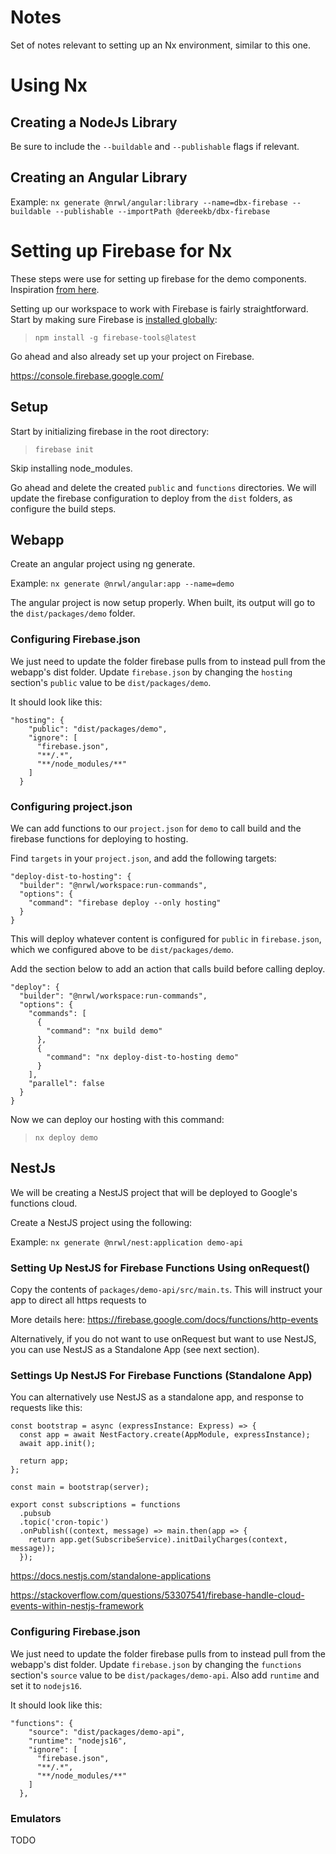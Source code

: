 # Notes
Set of notes relevant to setting up an Nx environment, similar to this one.

# Using Nx
## Creating a NodeJs Library
Be sure to include the `--buildable` and `--publishable` flags if relevant.

## Creating an Angular Library

Example: `nx generate @nrwl/angular:library --name=dbx-firebase --buildable --publishable --importPath @dereekb/dbx-firebase`

# Setting up Firebase for Nx
These steps were use for setting up firebase for the demo components. Inspiration [from here](https://itnext.io/nx-nest-firebase-the-dream-616e8ee71920).

Setting up our workspace to work with Firebase is fairly straightforward. Start by making sure Firebase is [installed globally](https://firebase.google.com/docs/functions/get-started):

> `npm install -g firebase-tools@latest`

Go ahead and also already set up your project on Firebase.

https://console.firebase.google.com/

## Setup
Start by initializing firebase in the root directory:

> `firebase init`

Skip installing node_modules.

Go ahead and delete the created `public` and `functions` directories. We will update the firebase configuration to deploy from the `dist` folders, as configure the build steps.

## Webapp
Create an angular project using ng generate.

Example: `nx generate @nrwl/angular:app --name=demo`

The angular project is now setup properly. When built, its output will go to the `dist/packages/demo` folder.

### Configuring Firebase.json
We just need to update the folder firebase pulls from to instead pull from the webapp's dist folder. Update `firebase.json` by changing the `hosting` section's `public` value to be `dist/packages/demo`.

It should look like this:

```
"hosting": {
    "public": "dist/packages/demo",
    "ignore": [
      "firebase.json",
      "**/.*",
      "**/node_modules/**"
    ]
  }
```

### Configuring project.json
We can add functions to our `project.json` for `demo` to call build and the firebase functions for deploying to hosting.

Find `targets` in your `project.json`, and add the following targets:

```
"deploy-dist-to-hosting": {
  "builder": "@nrwl/workspace:run-commands",
  "options": {
    "command": "firebase deploy --only hosting"
  }
}
```

This will deploy whatever content is configured for `public` in `firebase.json`, which we configured above to be `dist/packages/demo`.

Add the section below to add an action that calls build before calling deploy.

```
"deploy": {
  "builder": "@nrwl/workspace:run-commands",
  "options": {
    "commands": [
      {
        "command": "nx build demo"
      },
      {
        "command": "nx deploy-dist-to-hosting demo"
      }
    ],
    "parallel": false
  }
}
```

Now we can deploy our hosting with this command:

> `nx deploy demo`

## NestJs
We will be creating a NestJS project that will be deployed to Google's functions cloud.

Create a NestJS project using the following:

Example: `nx generate @nrwl/nest:application demo-api`

### Setting Up NestJS for Firebase Functions Using onRequest()
Copy the contents of `packages/demo-api/src/main.ts`. This will instruct your app to direct all https requests to 

More details here:
https://firebase.google.com/docs/functions/http-events

Alternatively, if you do not want to use onRequest but want to use NestJS, you can use NestJS as a Standalone App (see next section).

### Settings Up NestJS For Firebase Functions (Standalone App)
You can alternatively use NestJS as a standalone app, and response to requests like this:

```
const bootstrap = async (expressInstance: Express) => {
  const app = await NestFactory.create(AppModule, expressInstance);
  await app.init();

  return app;
};

const main = bootstrap(server);

export const subscriptions = functions
  .pubsub
  .topic('cron-topic')
  .onPublish((context, message) => main.then(app => {
    return app.get(SubscribeService).initDailyCharges(context, message));
  });
```

https://docs.nestjs.com/standalone-applications

https://stackoverflow.com/questions/53307541/firebase-handle-cloud-events-within-nestjs-framework


### Configuring Firebase.json
We just need to update the folder firebase pulls from to instead pull from the webapp's dist folder. Update `firebase.json` by changing the `functions` section's `source` value to be `dist/packages/demo-api`. Also add `runtime` and set it to `nodejs16`.

It should look like this:

```
"functions": {
    "source": "dist/packages/demo-api",
    "runtime": "nodejs16",
    "ignore": [
      "firebase.json",
      "**/.*",
      "**/node_modules/**"
    ]
  },
```

### Emulators

TODO

